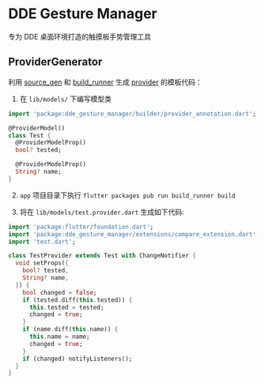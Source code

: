 # DDE Gesture Manager
专为 DDE 桌面环境打造的触摸板手势管理工具

## ProviderGenerator
利用 [source_gen](https://pub.dev/packages/source_gen) 和 [build_runner](https://pub.flutter-io.cn/packages/build_runner) 生成 [provider](https://pub.flutter-io.cn/packages/provider) 的模板代码：
1. 在 `lib/models/` 下编写模型类
```dart
import 'package:dde_gesture_manager/builder/provider_annotation.dart';

@ProviderModel()
class Test {
  @ProviderModelProp()
  bool? tested;

  @ProviderModelProp()
  String? name;
}

```

2. `app` 项目目录下执行 `flutter packages pub run build_runner build`

3. 将在 `lib/models/test.provider.dart` 生成如下代码:
```dart
import 'package:flutter/foundation.dart';
import 'package:dde_gesture_manager/extensions/compare_extension.dart';
import 'test.dart';

class TestProvider extends Test with ChangeNotifier {
  void setProps({
    bool? tested,
    String? name,
  }) {
    bool changed = false;
    if (tested.diff(this.tested)) {
      this.tested = tested;
      changed = true;
    }
    if (name.diff(this.name)) {
      this.name = name;
      changed = true;
    }
    if (changed) notifyListeners();
  }
}

```
